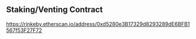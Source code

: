 ## Staking/Venting Contract

https://rinkeby.etherscan.io/address/0xd5280e3B17329d8293289dE6BFB1567f53F27F72